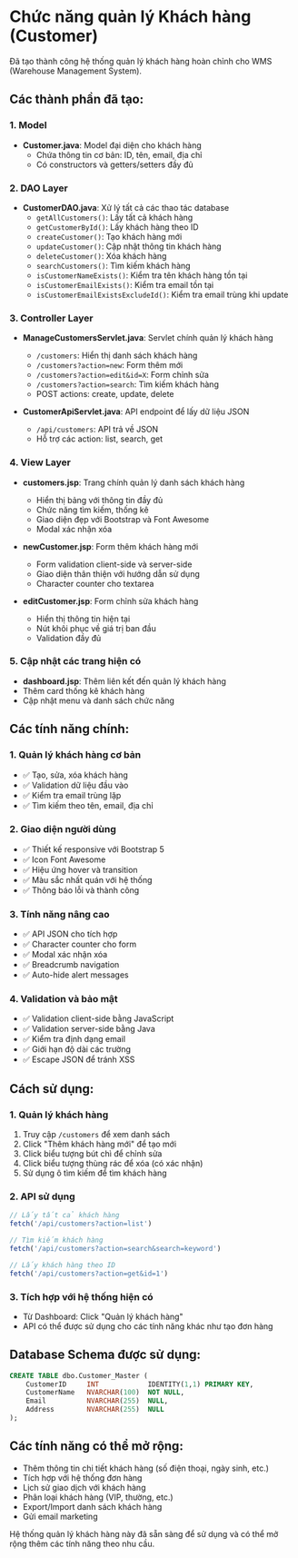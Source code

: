 # Chức năng quản lý Khách hàng (Customer)

Đã tạo thành công hệ thống quản lý khách hàng hoàn chỉnh cho WMS (Warehouse Management System).

## Các thành phần đã tạo:

### 1. Model
- **Customer.java**: Model đại diện cho khách hàng
  - Chứa thông tin cơ bản: ID, tên, email, địa chỉ
  - Có constructors và getters/setters đầy đủ

### 2. DAO Layer
- **CustomerDAO.java**: Xử lý tất cả các thao tác database
  - `getAllCustomers()`: Lấy tất cả khách hàng
  - `getCustomerById()`: Lấy khách hàng theo ID
  - `createCustomer()`: Tạo khách hàng mới
  - `updateCustomer()`: Cập nhật thông tin khách hàng
  - `deleteCustomer()`: Xóa khách hàng
  - `searchCustomers()`: Tìm kiếm khách hàng
  - `isCustomerNameExists()`: Kiểm tra tên khách hàng tồn tại
  - `isCustomerEmailExists()`: Kiểm tra email tồn tại
  - `isCustomerEmailExistsExcludeId()`: Kiểm tra email trùng khi update

### 3. Controller Layer
- **ManageCustomersServlet.java**: Servlet chính quản lý khách hàng
  - `/customers`: Hiển thị danh sách khách hàng
  - `/customers?action=new`: Form thêm mới
  - `/customers?action=edit&id=X`: Form chỉnh sửa
  - `/customers?action=search`: Tìm kiếm khách hàng
  - POST actions: create, update, delete

- **CustomerApiServlet.java**: API endpoint để lấy dữ liệu JSON
  - `/api/customers`: API trả về JSON
  - Hỗ trợ các action: list, search, get

### 4. View Layer
- **customers.jsp**: Trang chính quản lý danh sách khách hàng
  - Hiển thị bảng với thông tin đầy đủ
  - Chức năng tìm kiếm, thống kê
  - Giao diện đẹp với Bootstrap và Font Awesome
  - Modal xác nhận xóa

- **newCustomer.jsp**: Form thêm khách hàng mới
  - Form validation client-side và server-side
  - Giao diện thân thiện với hướng dẫn sử dụng
  - Character counter cho textarea

- **editCustomer.jsp**: Form chỉnh sửa khách hàng
  - Hiển thị thông tin hiện tại
  - Nút khôi phục về giá trị ban đầu
  - Validation đầy đủ

### 5. Cập nhật các trang hiện có
- **dashboard.jsp**: Thêm liên kết đến quản lý khách hàng
- Thêm card thống kê khách hàng
- Cập nhật menu và danh sách chức năng

## Các tính năng chính:

### 1. Quản lý khách hàng cơ bản
- ✅ Tạo, sửa, xóa khách hàng
- ✅ Validation dữ liệu đầu vào
- ✅ Kiểm tra email trùng lặp
- ✅ Tìm kiếm theo tên, email, địa chỉ

### 2. Giao diện người dùng
- ✅ Thiết kế responsive với Bootstrap 5
- ✅ Icon Font Awesome
- ✅ Hiệu ứng hover và transition
- ✅ Màu sắc nhất quán với hệ thống
- ✅ Thông báo lỗi và thành công

### 3. Tính năng nâng cao
- ✅ API JSON cho tích hợp
- ✅ Character counter cho form
- ✅ Modal xác nhận xóa
- ✅ Breadcrumb navigation
- ✅ Auto-hide alert messages

### 4. Validation và bảo mật
- ✅ Validation client-side bằng JavaScript
- ✅ Validation server-side bằng Java
- ✅ Kiểm tra định dạng email
- ✅ Giới hạn độ dài các trường
- ✅ Escape JSON để tránh XSS

## Cách sử dụng:

### 1. Quản lý khách hàng
1. Truy cập `/customers` để xem danh sách
2. Click "Thêm khách hàng mới" để tạo mới
3. Click biểu tượng bút chì để chỉnh sửa
4. Click biểu tượng thùng rác để xóa (có xác nhận)
5. Sử dụng ô tìm kiếm để tìm khách hàng

### 2. API sử dụng
```javascript
// Lấy tất cả khách hàng
fetch('/api/customers?action=list')

// Tìm kiếm khách hàng
fetch('/api/customers?action=search&search=keyword')

// Lấy khách hàng theo ID
fetch('/api/customers?action=get&id=1')
```

### 3. Tích hợp với hệ thống hiện có
- Từ Dashboard: Click "Quản lý khách hàng"
- API có thể được sử dụng cho các tính năng khác như tạo đơn hàng

## Database Schema được sử dụng:

```sql
CREATE TABLE dbo.Customer_Master (
    CustomerID     INT            IDENTITY(1,1) PRIMARY KEY,
    CustomerName   NVARCHAR(100)  NOT NULL,
    Email          NVARCHAR(255)  NULL,
    Address        NVARCHAR(255)  NULL
);
```

## Các tính năng có thể mở rộng:

- Thêm thông tin chi tiết khách hàng (số điện thoại, ngày sinh, etc.)
- Tích hợp với hệ thống đơn hàng
- Lịch sử giao dịch với khách hàng
- Phân loại khách hàng (VIP, thường, etc.)
- Export/Import danh sách khách hàng
- Gửi email marketing

Hệ thống quản lý khách hàng này đã sẵn sàng để sử dụng và có thể mở rộng thêm các tính năng theo nhu cầu.
